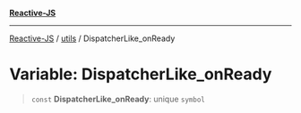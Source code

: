 [**Reactive-JS**](../../README.md)

***

[Reactive-JS](../../README.md) / [utils](../README.md) / DispatcherLike\_onReady

# Variable: DispatcherLike\_onReady

> `const` **DispatcherLike\_onReady**: unique `symbol`
